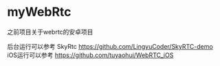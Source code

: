 # myWebRtc
之前项目关于webrtc的安卓项目


后台运行可以参考
SkyRtc 
 https://github.com/LingyuCoder/SkyRTC-demo <br>
iOS运行可以参考
 https://github.com/tuyaohui/WebRTC_iOS
